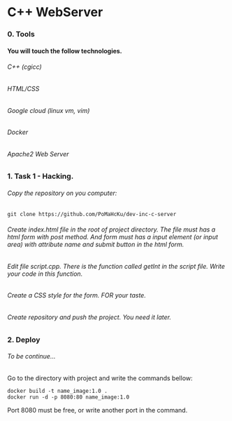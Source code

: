 # C++ WebServer

### 0. Tools

#### You will touch the follow technologies.

###### C++ (cgicc)
###### HTML/CSS
###### Google cloud (linux vm, vim)
###### Docker
###### Apache2 Web Server


### 1. Task 1 - Hacking.

###### Copy the repository on you computer:
```
git clone https://github.com/PoMaHcKu/dev-inc-c-server
```
###### Create index.html file in the root of project directory. The file must has a html form with post method. And form must has a input element (or input area) with attribute name and submit button in the html form.
###### Edit file script.cpp. There is the function called getInt in the script file. Write your code in this function.
###### Create a CSS style for the form. FOR your taste.
###### Create repository and push the project. You need it later.

### 2. Deploy
###### To be continue...

Go to the directory with project and write the commands bellow:
```
docker build -t name_image:1.0 .
docker run -d -p 8080:80 name_image:1.0
```
Port 8080 must be free, or write another port in the command.
